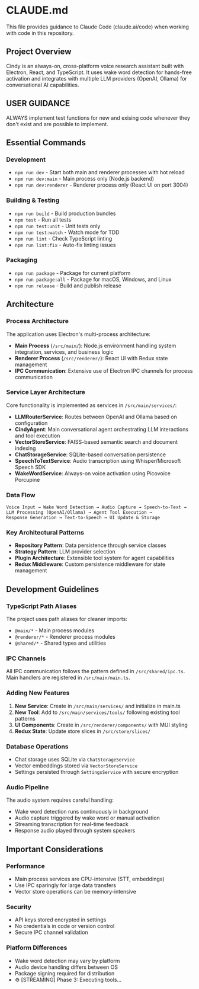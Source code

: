 # CLAUDE.md

This file provides guidance to Claude Code (claude.ai/code) when working with code in this repository.

## Project Overview

Cindy is an always-on, cross-platform voice research assistant built with Electron, React, and TypeScript. It uses wake word detection for hands-free activation and integrates with multiple LLM providers (OpenAI, Ollama) for conversational AI capabilities.

## USER GUIDANCE
ALWAYS implement test functions for new and exising code whenever they don't exist and are possible to implement.

## Essential Commands

### Development
- `npm run dev` - Start both main and renderer processes with hot reload
- `npm run dev:main` - Main process only (Node.js backend)
- `npm run dev:renderer` - Renderer process only (React UI on port 3004)

### Building & Testing
- `npm run build` - Build production bundles
- `npm test` - Run all tests
- `npm run test:unit` - Unit tests only
- `npm run test:watch` - Watch mode for TDD
- `npm run lint` - Check TypeScript linting
- `npm run lint:fix` - Auto-fix linting issues

### Packaging
- `npm run package` - Package for current platform
- `npm run package:all` - Package for macOS, Windows, and Linux
- `npm run release` - Build and publish release

## Architecture

### Process Architecture
The application uses Electron's multi-process architecture:

- **Main Process** (`/src/main/`): Node.js environment handling system integration, services, and business logic
- **Renderer Process** (`/src/renderer/`): React UI with Redux state management
- **IPC Communication**: Extensive use of Electron IPC channels for process communication

### Service Layer Architecture
Core functionality is implemented as services in `/src/main/services/`:

- **LLMRouterService**: Routes between OpenAI and Ollama based on configuration
- **CindyAgent**: Main conversational agent orchestrating LLM interactions and tool execution
- **VectorStoreService**: FAISS-based semantic search and document indexing
- **ChatStorageService**: SQLite-based conversation persistence
- **SpeechToTextService**: Audio transcription using Whisper/Microsoft Speech SDK
- **WakeWordService**: Always-on voice activation using Picovoice Porcupine

### Data Flow
```
Voice Input → Wake Word Detection → Audio Capture → Speech-to-Text →
LLM Processing (OpenAI/Ollama) → Agent Tool Execution → 
Response Generation → Text-to-Speech → UI Update & Storage
```

### Key Architectural Patterns
- **Repository Pattern**: Data persistence through service classes
- **Strategy Pattern**: LLM provider selection
- **Plugin Architecture**: Extensible tool system for agent capabilities
- **Redux Middleware**: Custom persistence middleware for state management

## Development Guidelines

### TypeScript Path Aliases
The project uses path aliases for cleaner imports:
- `@main/*` - Main process modules
- `@renderer/*` - Renderer process modules  
- `@shared/*` - Shared types and utilities

### IPC Channels
All IPC communication follows the pattern defined in `/src/shared/ipc.ts`. Main handlers are registered in `/src/main/main.ts`.

### Adding New Features
1. **New Service**: Create in `/src/main/services/` and initialize in main.ts
2. **New Tool**: Add to `/src/main/services/tools/` following existing tool patterns
3. **UI Components**: Create in `/src/renderer/components/` with MUI styling
4. **Redux State**: Update store slices in `/src/store/slices/`

### Database Operations
- Chat storage uses SQLite via `ChatStorageService`
- Vector embeddings stored via `VectorStoreService` 
- Settings persisted through `SettingsService` with secure encryption

### Audio Pipeline
The audio system requires careful handling:
- Wake word detection runs continuously in background
- Audio capture triggered by wake word or manual activation
- Streaming transcription for real-time feedback
- Response audio played through system speakers

## Important Considerations

### Performance
- Main process services are CPU-intensive (STT, embeddings)
- Use IPC sparingly for large data transfers
- Vector store operations can be memory-intensive

### Security
- API keys stored encrypted in settings
- No credentials in code or version control
- Secure IPC channel validation

### Platform Differences
- Wake word detection may vary by platform
- Audio device handling differs between OS
- Package signing required for distribution
- ⚙️ [STREAMING] Phase 3: Executing tools...
